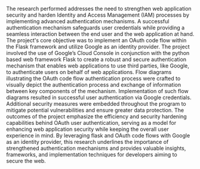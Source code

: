 The research performed addresses the need to strengthen web application security and harden Identity and Access Management (IAM) processes by implementing advanced authentication mechanisms. A successful authentication mechanism safeguards user credentials while providing a seamless interaction between the end user and the web application at hand. The project's core objective was to implement an OAuth code flow within the Flask framework and utilize Google as an identity provider. The project involved the use of Google’s Cloud Console in conjunction with the python based web framework Flask to create a robust and secure authentication mechanism that enables web applications to use third parties, like Google, to authenticate users on behalf of web applications.  Flow diagrams illustrating the OAuth code flow authentication process were crafted to visually depict the authentication process and exchange of information between key components of the mechanism. Implementation of such flow diagrams resulted in successful user authentication via Google credentials. Additional security measures were embedded throughout the program to mitigate potential vulnerabilities and ensure greater data protection. The outcomes of the project emphasize the efficiency and security hardening capabilities behind OAuth user authentication, serving as a model for enhancing web application security while keeping the overall user experience in mind. By leveraging flask and OAuth code flows with Google as an identity provider, this research underlines the importance of strengthened authentication mechanisms and provides valuable insights, frameworks, and implementation techniques for developers aiming to secure the web.
